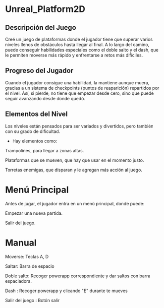 # Unreal_Platform2D

## Descripción del Juego
Creé un juego de plataformas donde el jugador tiene que superar varios niveles llenos de obstáculos hasta llegar al final. A lo largo del camino, puede conseguir habilidades especiales como el doble salto y el dash, que le permiten moverse más rápido y enfrentarse a retos más difíciles.

## Progreso del Jugador
Cuando el jugador consigue una habilidad, la mantiene aunque muera, gracias a un sistema de checkpoints (puntos de reaparición) repartidos por el nivel. Así, si pierde, no tiene que empezar desde cero, sino que puede seguir avanzando desde donde quedó.

## Elementos del Nivel
Los niveles están pensados para ser variados y divertidos, pero también con su grado de dificultad. 

- Hay elementos como:

Trampolines, para llegar a zonas altas.

Plataformas que se mueven, que hay que usar en el momento justo.

Torretas enemigas, que disparan y le agregan más acción al juego.

# Menú Principal
Antes de jugar, el jugador entra en un menú principal, donde puede:

Empezar una nueva partida.

Salir del juego.

# Manual
Moverse: Teclas A, D

Saltar: Barra de espacio

Doble salto: Recoger powerapp correspondiente y dar saltos con barra espaciadora.

Dash : Recoger powerapp y clicando "E" durante te mueves

Salir del juego : Botón salir
